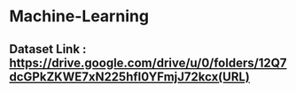 # Machine-Learning

## Dataset Link : https://drive.google.com/drive/u/0/folders/12Q7dcGPkZKWE7xN225hfI0YFmjJ72kcx(URL)
